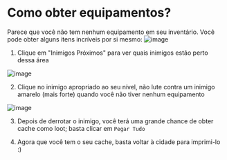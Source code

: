 # Como obter equipamentos?
Parece que você não tem nenhum equipamento em seu inventário.
Você pode obter alguns itens incríveis por si mesmo:
![image](https://user-images.githubusercontent.com/18545294/147309356-69ebc040-b1db-4a68-804d-bc5714efb64e.png)

1. Clique em "Inimigos Próximos" para ver quais inimigos estão perto dessa área

![image](https://user-images.githubusercontent.com/18545294/147309416-5bae5420-d47e-4429-99e9-3884be153cfb.png)

2. Clique no inimigo apropriado ao seu nível, não lute contra um inimigo amarelo (mais forte) quando você não tiver nenhum equipamento

![image](https://user-images.githubusercontent.com/18545294/147309576-640ae4c8-9d27-4719-8e06-ed82bc7a2d23.png)

3. Depois de derrotar o inimigo, você terá uma grande chance de obter cache como loot; basta clicar em `Pegar Tudo`

4. Agora que você tem o seu cache, basta voltar à cidade para imprimi-lo :)
